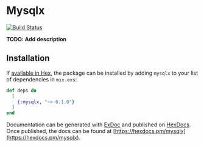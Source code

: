 # Mysqlx 

[![Build Status](https://travis-ci.org/bennyyip/mysqlx.svg?branch=master)](https://travis-ci.org/bennyyip/mysqlx)

**TODO: Add description**

## Installation

If [available in Hex](https://hex.pm/docs/publish), the package can be installed
by adding `mysqlx` to your list of dependencies in `mix.exs`:

```elixir
def deps do
  [
    {:mysqlx, "~> 0.1.0"}
  ]
end
```

Documentation can be generated with [ExDoc](https://github.com/elixir-lang/ex_doc)
and published on [HexDocs](https://hexdocs.pm). Once published, the docs can
be found at [https://hexdocs.pm/mysqlx](https://hexdocs.pm/mysqlx).

